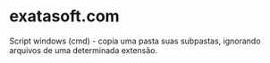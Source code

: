 # exatasoft.com
Script windows (cmd) -  copia uma pasta suas subpastas, ignorando arquivos de uma determinada extensão. 
